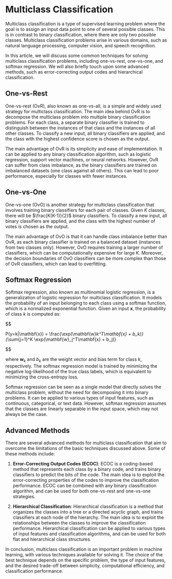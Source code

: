 # Multiclass Classification

Multiclass classification is a type of supervised learning problem where the goal is to assign an input data point to one of several possible classes. This is in contrast to binary classification, where there are only two possible classes. Multiclass classification problems arise in various domains, such as natural language processing, computer vision, and speech recognition.

In this article, we will discuss some common techniques for solving multiclass classification problems, including one-vs-rest, one-vs-one, and softmax regression. We will also briefly touch upon some advanced methods, such as error-correcting output codes and hierarchical classification.

## One-vs-Rest

One-vs-rest (OvR), also known as one-vs-all, is a simple and widely used strategy for multiclass classification. The main idea behind OvR is to decompose the multiclass problem into multiple binary classification problems. For each class, a separate binary classifier is trained to distinguish between the instances of that class and the instances of all other classes. To classify a new input, all binary classifiers are applied, and the class with the highest confidence score is chosen as the output.

The main advantage of OvR is its simplicity and ease of implementation. It can be applied to any binary classification algorithm, such as logistic regression, support vector machines, or neural networks. However, OvR can suffer from class imbalance, as the binary classifiers are trained on imbalanced datasets (one class against all others). This can lead to poor performance, especially for classes with fewer instances.

## One-vs-One

One-vs-one (OvO) is another strategy for multiclass classification that involves training binary classifiers for each pair of classes. Given $K$ classes, there will be $\frac{K(K-1)}{2}$ binary classifiers. To classify a new input, all binary classifiers are applied, and the class with the highest number of votes is chosen as the output.

The main advantage of OvO is that it can handle class imbalance better than OvR, as each binary classifier is trained on a balanced dataset (instances from two classes only). However, OvO requires training a larger number of classifiers, which can be computationally expensive for large $K$. Moreover, the decision boundaries of OvO classifiers can be more complex than those of OvR classifiers, which can lead to overfitting.

## Softmax Regression

Softmax regression, also known as multinomial logistic regression, is a generalization of logistic regression for multiclass classification. It models the probability of an input belonging to each class using a softmax function, which is a normalized exponential function. Given an input $\mathbf{x}$, the probability of class $k$ is computed as:


$$

P(y=k|\mathbf{x}) = \frac{\exp(\mathbf{w}_k^T\mathbf{x} + b_k)}{\sum_{j=1}^K \exp(\mathbf{w}_j^T\mathbf{x} + b_j)}

$$


where $\mathbf{w}_k$ and $b_k$ are the weight vector and bias term for class $k$, respectively. The softmax regression model is trained by minimizing the negative log-likelihood of the true class labels, which is equivalent to minimizing the cross-entropy loss.

Softmax regression can be seen as a single model that directly solves the multiclass problem, without the need for decomposing it into binary problems. It can be applied to various types of input features, such as continuous, categorical, or text data. However, softmax regression assumes that the classes are linearly separable in the input space, which may not always be the case.

## Advanced Methods

There are several advanced methods for multiclass classification that aim to overcome the limitations of the basic techniques discussed above. Some of these methods include:

1. **Error-Correcting Output Codes (ECOC)**: ECOC is a coding-based method that represents each class by a binary code, and trains binary classifiers to predict the bits of the code. The main idea is to exploit the error-correcting properties of the codes to improve the classification performance. ECOC can be combined with any binary classification algorithm, and can be used for both one-vs-rest and one-vs-one strategies.

2. **Hierarchical Classification**: Hierarchical classification is a method that organizes the classes into a tree or a directed acyclic graph, and trains classifiers at each node of the hierarchy. The main idea is to exploit the relationships between the classes to improve the classification performance. Hierarchical classification can be applied to various types of input features and classification algorithms, and can be used for both flat and hierarchical class structures.

In conclusion, multiclass classification is an important problem in machine learning, with various techniques available for solving it. The choice of the best technique depends on the specific problem, the type of input features, and the desired trade-off between simplicity, computational efficiency, and classification performance.
